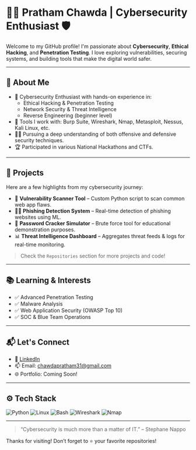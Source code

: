 # 👨‍💻 Pratham Chawda | Cybersecurity Enthusiast 🛡️

Welcome to my GitHub profile! I'm passionate about **Cybersecurity**, **Ethical Hacking**, and **Penetration Testing**. I love exploring vulnerabilities, securing systems, and building tools that make the digital world safer.

---

## 🧠 About Me

- 🔐 Cybersecurity Enthusiast with hands-on experience in:
  - Ethical Hacking & Penetration Testing
  - Network Security & Threat Intelligence
  - Reverse Engineering (beginner level)
- 🧰 Tools I work with: Burp Suite, Wireshark, Nmap, Metasploit, Nessus, Kali Linux, etc.
- 🧑‍🎓 Pursuing a deep understanding of both offensive and defensive security techniques.
- 🏆 Participated in various National Hackathons and CTFs.

---

## 🚀 Projects

Here are a few highlights from my cybersecurity journey:

- 🔎 **Vulnerability Scanner Tool** – Custom Python script to scan common web app flaws.
- 🕵️‍♂️ **Phishing Detection System** – Real-time detection of phishing websites using ML.
- 🔐 **Password Cracker Simulator** – Brute force tool for educational demonstration purposes.
- 📊 **Threat Intelligence Dashboard** – Aggregates threat feeds & logs for real-time monitoring.

> Check the `Repositories` section for more projects and code!

---

## 📚 Learning & Interests

- ✅ Advanced Penetration Testing
- ✅ Malware Analysis
- ✅ Web Application Security (OWASP Top 10)
- ✅ SOC & Blue Team Operations

---

## 📬 Let's Connect

- 🔗 [LinkedIn](https://www.linkedin.com/in/pratham-chawda-54853527a)
- 📫 Email: chawdapratham31@gmail.com 
- 🌐 Portfolio: Coming Soon!

---

## ⚙️ Tech Stack

![Python](https://img.shields.io/badge/Python-3670A0?style=for-the-badge&logo=python&logoColor=ffdd54)
![Linux](https://img.shields.io/badge/Linux-FCC624?style=for-the-badge&logo=linux&logoColor=black)
![Bash](https://img.shields.io/badge/Bash-121011?style=for-the-badge&logo=gnu-bash&logoColor=white)
![Wireshark](https://img.shields.io/badge/Wireshark-1679A7?style=for-the-badge&logo=wireshark&logoColor=white)
![Nmap](https://img.shields.io/badge/Nmap-000000?style=for-the-badge&logo=nmap&logoColor=white)

---

> “Cybersecurity is much more than a matter of IT.” – Stephane Nappo

Thanks for visiting! Don’t forget to ⭐ your favorite repositories!
